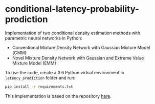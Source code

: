 # conditional-latency-probability-prodiction

Implementation of two conditional density estimation methods with parametric neural networks in Python:

* Conventional Mixture Density Network with Gaussian Mixture Model (GMM)
* Novel Mixture Density Network with Gaussian and Extreme Value Mixture Model (EMM)

To use the code, create a 3.6 Python virtual environment in `latency_prediction` folder and run:
```bash
pip install -r requirements.txt
```

This implementation is based on the repository [here](https://github.com/freelunchtheorem/Conditional_Density_Estimation).
